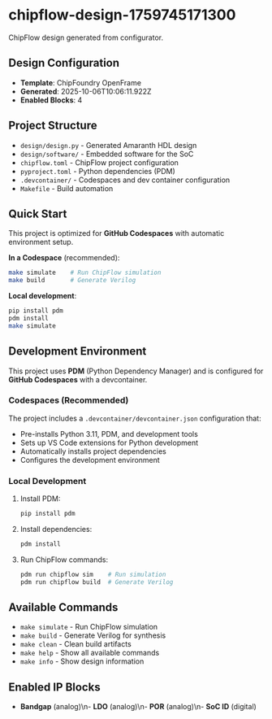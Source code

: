 # chipflow-design-1759745171300

ChipFlow design generated from configurator.

## Design Configuration

- **Template**: ChipFoundry OpenFrame
- **Generated**: 2025-10-06T10:06:11.922Z
- **Enabled Blocks**: 4

## Project Structure

- `design/design.py` - Generated Amaranth HDL design
- `design/software/` - Embedded software for the SoC
- `chipflow.toml` - ChipFlow project configuration  
- `pyproject.toml` - Python dependencies (PDM)
- `.devcontainer/` - Codespaces and dev container configuration
- `Makefile` - Build automation

## Quick Start

This project is optimized for **GitHub Codespaces** with automatic environment setup.

**In a Codespace** (recommended):
```bash
make simulate    # Run ChipFlow simulation
make build       # Generate Verilog
```

**Local development**:
```bash
pip install pdm
pdm install
make simulate
```

## Development Environment

This project uses **PDM** (Python Dependency Manager) and is configured for **GitHub Codespaces** with a devcontainer.

### Codespaces (Recommended)

The project includes a `.devcontainer/devcontainer.json` configuration that:
- Pre-installs Python 3.11, PDM, and development tools
- Sets up VS Code extensions for Python development  
- Automatically installs project dependencies
- Configures the development environment

### Local Development

1. Install PDM:
   ```bash
   pip install pdm
   ```

2. Install dependencies:
   ```bash
   pdm install
   ```

3. Run ChipFlow commands:
   ```bash
   pdm run chipflow sim    # Run simulation
   pdm run chipflow build  # Generate Verilog
   ```

## Available Commands

- `make simulate` - Run ChipFlow simulation
- `make build` - Generate Verilog for synthesis
- `make clean` - Clean build artifacts  
- `make help` - Show all available commands
- `make info` - Show design information

## Enabled IP Blocks

- **Bandgap** (analog)\n- **LDO** (analog)\n- **POR** (analog)\n- **SoC ID** (digital)
